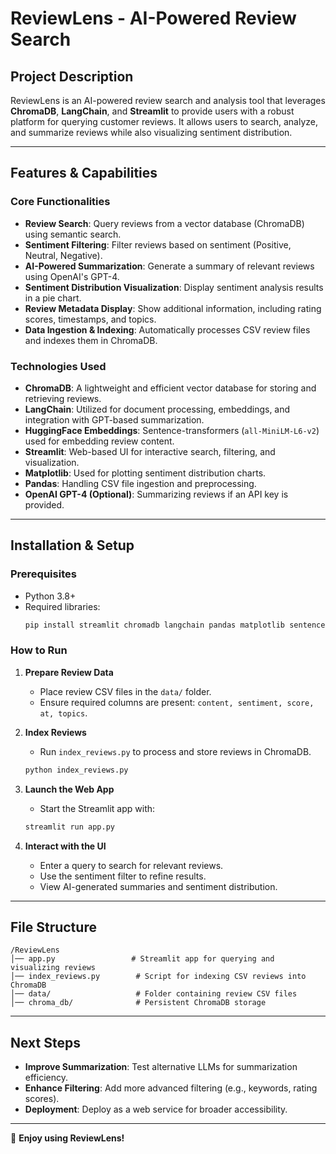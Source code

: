 # **ReviewLens - AI-Powered Review Search**

## **Project Description**
ReviewLens is an AI-powered review search and analysis tool that leverages **ChromaDB**, **LangChain**, and **Streamlit** to provide users with a robust platform for querying customer reviews. It allows users to search, analyze, and summarize reviews while also visualizing sentiment distribution.

---

## **Features & Capabilities**
### **Core Functionalities**
- **Review Search**: Query reviews from a vector database (ChromaDB) using semantic search.
- **Sentiment Filtering**: Filter reviews based on sentiment (Positive, Neutral, Negative).
- **AI-Powered Summarization**: Generate a summary of relevant reviews using OpenAI's GPT-4.
- **Sentiment Distribution Visualization**: Display sentiment analysis results in a pie chart.
- **Review Metadata Display**: Show additional information, including rating scores, timestamps, and topics.
- **Data Ingestion & Indexing**: Automatically processes CSV review files and indexes them in ChromaDB.

### **Technologies Used**
- **ChromaDB**: A lightweight and efficient vector database for storing and retrieving reviews.
- **LangChain**: Utilized for document processing, embeddings, and integration with GPT-based summarization.
- **HuggingFace Embeddings**: Sentence-transformers (`all-MiniLM-L6-v2`) used for embedding review content.
- **Streamlit**: Web-based UI for interactive search, filtering, and visualization.
- **Matplotlib**: Used for plotting sentiment distribution charts.
- **Pandas**: Handling CSV file ingestion and preprocessing.
- **OpenAI GPT-4 (Optional)**: Summarizing reviews if an API key is provided.

---

## **Installation & Setup**
### **Prerequisites**
- Python 3.8+
- Required libraries:
  ```sh
  pip install streamlit chromadb langchain pandas matplotlib sentence-transformers openai
  ```

### **How to Run**
1. **Prepare Review Data**
   - Place review CSV files in the `data/` folder.
   - Ensure required columns are present: `content, sentiment, score, at, topics`.

2. **Index Reviews**
   - Run `index_reviews.py` to process and store reviews in ChromaDB.
   ```sh
   python index_reviews.py
   ```

3. **Launch the Web App**
   - Start the Streamlit app with:
   ```sh
   streamlit run app.py
   ```

4. **Interact with the UI**
   - Enter a query to search for relevant reviews.
   - Use the sentiment filter to refine results.
   - View AI-generated summaries and sentiment distribution.

---

## **File Structure**
```plaintext
/ReviewLens
│── app.py                 # Streamlit app for querying and visualizing reviews
│── index_reviews.py        # Script for indexing CSV reviews into ChromaDB
│── data/                   # Folder containing review CSV files
│── chroma_db/              # Persistent ChromaDB storage
```

---

## **Next Steps**
- **Improve Summarization**: Test alternative LLMs for summarization efficiency.
- **Enhance Filtering**: Add more advanced filtering (e.g., keywords, rating scores).
- **Deployment**: Deploy as a web service for broader accessibility.

---

🚀 **Enjoy using ReviewLens!**

